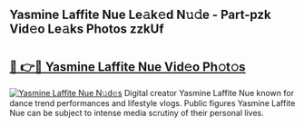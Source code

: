 ## Yasmine Laffite Nue Le𝚊k𝚎d N𝚞𝚍e - Part-pzk Vid𝚎o Le𝚊ks Photos zzkUf

# <h2><a href="http://fb7piqd.evod.top/?m=Yasmine+Laffite+Nue">🔗 👉🔴 Yasmine Laffite Nue Vid𝚎o Ph𝚘t𝚘s</a></h2>

[![Yasmine Laffite Nue N𝚞d𝚎s](https://i.imgur.com/8V9OHl7.gif)](http://fb7piqd.evod.top/?m=Yasmine+Laffite+Nue)
Digital creator Yasmine Laffite Nue known for dance trend performances and lifestyle vlogs. Public figures Yasmine Laffite Nue can be subject to intense media scrutiny of their personal lives. 
